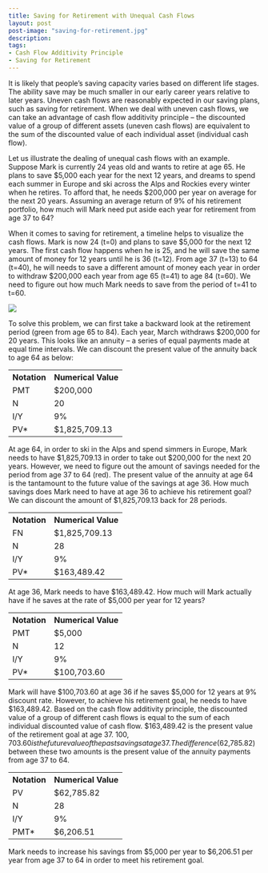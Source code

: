 ```yaml
---
title: Saving for Retirement with Unequal Cash Flows
layout: post
post-image: "saving-for-retirement.jpg"
description:
tags:
- Cash Flow Additivity Principle  
- Saving for Retirement 
---
```


It is likely that people’s saving capacity varies based on different life stages. The ability save may be much smaller in our early career years relative to later years. Uneven cash flows are reasonably expected in our saving plans, such as saving for retirement. When we deal with uneven cash flows,  we can take an advantage of cash flow additivity principle – the discounted value of a group of different assets (uneven cash flows) are equivalent to the sum of the discounted value of each individual asset (individual cash flow). 

Let us illustrate the dealing of unequal cash flows with an example. Suppose Mark is currently 24 yeas old  and wants to retire at age 65. He plans to save $5,000 each year for the next 12 years, and dreams to spend each summer in Europe and ski across the Alps and Rockies every winter when he retires. To afford that, he needs $200,000 per year on average for the next 20 years. Assuming an average return of 9% of his retirement portfolio, how much will Mark need put aside each year for retirement from age 37 to 64? 

When it comes to saving for retirement, a timeline helps to visualize the cash flows. Mark is now 24 (t=0) and plans to save $5,000 for the next 12 years. The first cash flow happens when he is 25, and he will save the same amount of money for 12 years until he is 36 (t=12). From age 37 (t=13) to 64 (t=40), he will needs to save a different amount of money each year in order to withdraw $200,000 each year from age 65 (t=41) to age 84 (t=60). We need to figure out how much Mark needs to save from the period of t=41 to t=60.

<img src="{{site.url}}{{site.baseurl}}/assets/blog/unequal-cf-timeline.png">
 
To solve this problem, we can first take a backward look at the retirement period (green from age 65 to 84). Each year, March withdraws $200,000 for 20 years. This looks like an annuity – a series of equal payments made at equal time intervals. We can discount the present value of the annuity back to age 64 as below: 

<table class="summary-table">
<tr><th>Notation</th><th>Numerical Value</th></tr>
<tr><td>PMT</td><td>$200,000</td></tr>
<tr><td>N</td><td>20</td></tr>
<tr><td>I/Y</td><td>9%</td></tr>
<tr><td>PV*</td><td>$1,825,709.13</td></tr>
</table>

At age 64, in order to ski in the Alps and spend simmers in Europe, Mark needs to have $1,825,709.13 in order to take out $200,000 for the next 20 years. However, we need to figure out the amount of savings needed for the period from age 37 to 64 (red). The present value of the annuity at age 64 is the tantamount to the future value of the savings at age 36. How much savings does Mark need to have at age 36 to achieve his retirement goal? We can discount the amount of $1,825,709.13 back for 28 periods. 

<table class="summary-table">
<tr><th>Notation</th><th>Numerical Value</th></tr>
<tr><td>FN</td><td>$1,825,709.13</td></tr>
<tr><td>N</td><td>28</td></tr>
<tr><td>I/Y</td><td>9%</td></tr>
<tr><td>PV*</td><td>$163,489.42</td></tr>
</table>

At age 36, Mark needs to have $163,489.42. How much will Mark actually have if he saves at the rate of $5,000 per year for 12 years? 

<table class="summary-table">
<tr><th>Notation</th><th>Numerical Value</th></tr>
<tr><td>PMT</td><td>$5,000</td></tr>
<tr><td>N</td><td>12</td></tr>
<tr><td>I/Y</td><td>9%</td></tr>
<tr><td>PV*</td><td>$100,703.60</td></tr>
</table>

Mark will have $100,703.60 at age 36 if he saves $5,000 for 12 years at 9% discount rate. However, to achieve his retirement goal, he needs to have $163,489.42. Based on the cash flow additivity principle, the discounted value of a group of different cash flows is equal to the sum of each individual discounted value of cash flow.  $163,489.42 is the present value of the retirement goal at age 37. $100,703.60 is the future value of the past savings at age 37. The difference ($62,785.82) between these two amounts is the present value of the annuity payments from age 37 to 64. 

<table class="summary-table">
<tr><th>Notation</th><th>Numerical Value</th></tr>
<tr><td>PV</td><td>$62,785.82</td></tr>
<tr><td>N</td><td>28</td></tr>
<tr><td>I/Y</td><td>9%</td></tr>
<tr><td>PMT*</td><td>$6,206.51</td></tr>
</table>

Mark needs to increase his savings from $5,000 per year to $6,206.51 per year from age 37 to 64 in order to meet his retirement goal. 
